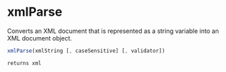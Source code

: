 # xmlParse

Converts an XML document that is represented as a string
 variable into an XML document object.

```javascript
xmlParse(xmlString [, caseSensitive] [, validator])
```

```javascript
returns xml
```
